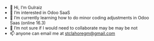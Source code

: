 - 👋 Hi, I’m Gulraiz
- 👀 I’m interested in Odoo SaaS
- 🌱 I’m currently learning how to do minor coding adjustments in Odoo Saas (online 16.3)
- 💞️ I’m not sure if I would need to collaborate may be may be not
- 📫 anyone can email me at stclahoregm@gmail.com

<!---
stclahoregm/stclahoregm is a ✨ special ✨ repository because its `README.md` (this file) appears on your GitHub profile.
You can click the Preview link to take a look at your changes.
--->
